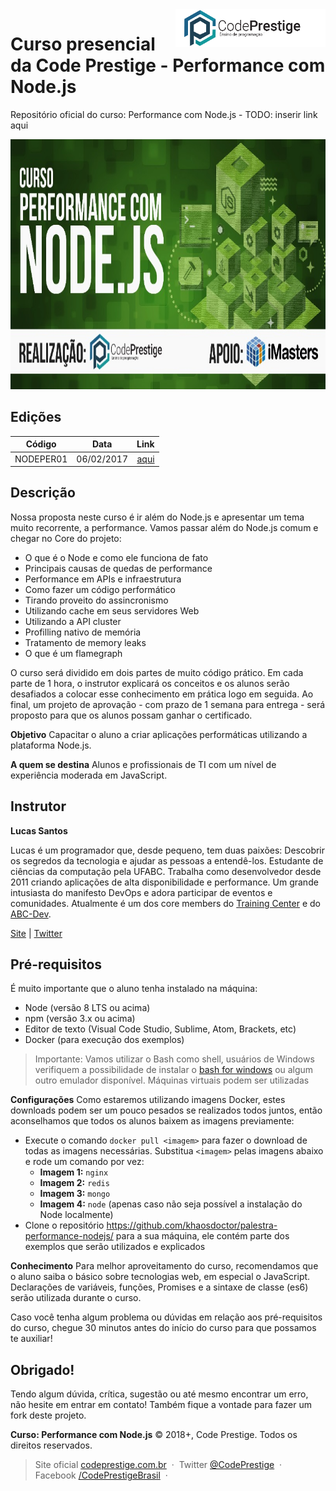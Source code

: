 <a href="http://codeprestige.com.br/" target="_blank">
    <img src="code_prestige_logo.png" alt="Logo da Code Prestige" title="Code Prestige" align="right" height="60" />
</a>

Curso presencial da Code Prestige - Performance com Node.js
======================
Repositório oficial do curso: Performance com Node.js - TODO: inserir link aqui

<img src="thumbnail.jpg" alt="Capa da apresentação" title="Capa da apresentação" height="400px" />

Edições
------
| Código        | Data          | Link  |
| ------------- |:-------------:| -----:|
| NODEPER01     | 06/02/2017    | [aqui](https://www.eventbrite.com.br/e/curso-performance-com-o-nodejs-tickets-43170669635) |

Descrição
------
Nossa proposta neste curso é ir além do Node.js e apresentar um tema muito recorrente, a performance. Vamos passar além do Node.js comum e chegar no Core do projeto:

- O que é o Node e como ele funciona de fato
- Principais causas de quedas de performance
- Performance em APIs e infraestrutura
- Como fazer um código performático
- Tirando proveito do assincronismo
- Utilizando cache em seus servidores Web
- Utilizando a API cluster
- Profilling nativo de memória
- Tratamento de memory leaks
- O que é um flamegraph

O curso será dividido em dois partes de muito código prático. Em cada parte de 1 hora, o instrutor explicará os conceitos e os alunos serão desafiados a colocar esse conhecimento em prática logo em seguida. Ao final, um projeto de aprovação - com prazo de 1 semana para entrega - será proposto para que os alunos possam ganhar o certificado.

**Objetivo**
Capacitar o aluno a criar aplicações performáticas utilizando a plataforma Node.js.

**A quem se destina**
Alunos e profissionais de TI com um nível de experiência moderada em JavaScript.

Instrutor
------
**Lucas Santos**

Lucas é um programador que, desde pequeno, tem duas paixões: Descobrir os segredos da tecnologia e ajudar as pessoas a entendê-los. Estudante de ciências da computação pela UFABC. Trabalha como desenvolvedor desde 2011 criando aplicações de alta disponibilidade e performance. Um grande intusiasta do manifesto DevOps e adora participar de eventos e comunidades. Atualmente é um dos core members do [Training Center](http://trainingcenter.io) e do [ABC-Dev](http://2017.abcdevelopers.org).

[Site](http://lsantos.me) | [Twitter](http://www.twitter.com/@_staticvoid)

Pré-requisitos
------
É muito importante que o aluno tenha instalado na máquina:

- Node (versão 8 LTS ou acima)
- npm (versão 3.x ou acima)
- Editor de texto (Visual Code Studio, Sublime, Atom, Brackets, etc)
- Docker (para execução dos exemplos)

> Importante: Vamos utilizar o Bash como shell, usuários de Windows verifiquem a possibilidade de instalar o [bash for windows](https://www.howtogeek.com/249966/how-to-install-and-use-the-linux-bash-shell-on-windows-10/) ou algum outro emulador disponível. Máquinas virtuais podem ser utilizadas

**Configurações**
Como estaremos utilizando imagens Docker, estes downloads podem ser um pouco pesados se realizados todos juntos, então aconselhamos que todos os alunos baixem as imagens previamente:

- Execute o comando `docker pull <imagem>` para fazer o download de todas as imagens necessárias. Substitua `<imagem>` pelas imagens abaixo e rode um comando por vez:
  - __Imagem 1:__ `nginx`
  - __Imagem 2:__ `redis`
  - __Imagem 3:__ `mongo`
  - __Imagem 4:__ `node` (apenas caso não seja possível a instalação do Node localmente)
- Clone o repositório https://github.com/khaosdoctor/palestra-performance-nodejs/ para a sua máquina, ele contém parte dos exemplos que serão utilizados e explicados

**Conhecimento**
Para melhor aproveitamento do curso, recomendamos que o aluno saiba o básico sobre tecnologias web, em especial o JavaScript. Declarações de variáveis, funções, Promises e a sintaxe de classe (es6) serão utilizada durante o curso.

Caso você tenha algum problema ou dúvidas em relação aos pré-requisitos do curso, chegue 30 minutos antes do início do curso para que possamos te auxiliar!

Obrigado!
------
Tendo algum dúvida, crítica, sugestão ou até mesmo encontrar um erro, não hesite em entrar em contato! Também fique a vontade para fazer um fork deste projeto.

**Curso: Performance com Node.js** © 2018+, Code Prestige. Todos os direitos reservados.

> Site oficial [codeprestige.com.br](http://codeprestige.com.br) &nbsp;&middot;&nbsp;
> Twitter [@CodePrestige](https://twitter.com/CodePrestige) &nbsp;&middot;&nbsp;
> Facebook [/CodePrestigeBrasil](https://www.facebook.com/CodePrestigeBrasil/) &nbsp;&middot;&nbsp;